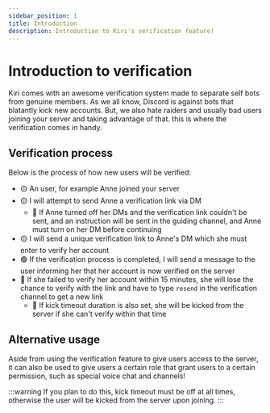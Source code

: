 ```yaml
---
sidebar_position: 1
title: Introduction
description: Introduction to Kiri's verification feature!
---
```


# Introduction to verification

Kiri comes with an awesome verification system made to separate self bots from genuine members. As we all know, Discord is against bots that blatantly kick new accounts. But, we also hate raiders and usually bad users joining your server and taking advantage of that. this is where the verification comes in handy.

## Verification process

Below is the process of how new users will be verified:

- 🟡 An user, for example Anne joined your server
- 🟡 I will attempt to send Anne a verification link via DM
    * 🔴 If Anne turned off her DMs and the verification link couldn't be sent, and an instruction will be sent in the guiding channel, and Anne must turn on her DM before continuing
- 🟡 I will send a unique verification link to Anne's DM which she must enter to verify her account
- 🟢 If the verification process is completed, I will send a message to the user informing her that her account is now verified on the server
- 🔴 If she failed to verify her account within 15 minutes, she will lose the chance to verify with the link and have to type `resend` in the verification channel to get a new link
    * 🔴 If kick timeout duration is also set, she will be kicked from the server if she can't verify within that time


## Alternative usage

Aside from using the verification feature to give users access to the server, it can also be used to give users a certain role that grant users to a certain permission, such as special voice chat and channels!

:::warning
If you plan to do this, kick timeout must be off at all times, otherwise the user will be kicked from the server upon joining.
:::
